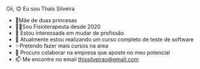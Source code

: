   Oii, 😊 Eu sou Thaís Silveira 
- 👧Mãe de duas princesas
- 👩‍⚕️Sou Fisioterapeuta desde 2020
- 👀 Estou interessada em mudar de profissão 
- 🌱 Atualmente estou realizando um curso completo de teste de software
- ✨Pretendo fazer mais cursos na area 
- 💞️ Procuro colaborar na empresa que aposte no meu potencial 
- 📫 Me encontre no email thissilveirao@gmail.com

<!---
thissilveirao/thissilveirao is a ✨ special ✨ repository because its `README.md` (this file) appears on your GitHub profile.
You can click the Preview link to take a look at your changes.
--->
